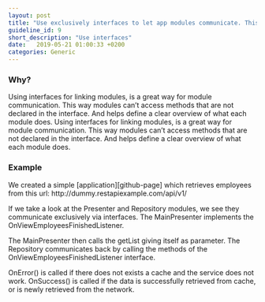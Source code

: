 ```yaml
---
layout: post
title: "Use exclusively interfaces to let app modules communicate. This protects the architectural structure and helps defining a clear responsibility of modules."
guideline_id: 9
short_description: "Use interfaces"
date:   2019-05-21 01:00:33 +0200
categories: Generic
---
```

<h3>Why?</h3>
Using interfaces for linking modules, is a great way for module communication. 
This way modules can’t access methods that are not declared in the interface. 
And helps define a clear overview of what each module does. 
Using interfaces for linking modules, is a great way for module communication. 
This way modules can’t access methods that are not declared in the interface. 
And helps define a clear overview of what each module does. 

<h3>Example</h3>
We created a simple [application][github-page] which retrieves employees from this url: http://dummy.restapiexample.com/api/v1/

If we take a look at the Presenter and Repository modules, we see they communicate 
exclusively via interfaces. 
The MainPresenter implements the OnViewEmployeesFinishedListener.

<script src="https://gist.github.com/Geertdepont/6ecccdffb113b1b2e581775384f4bc6c.js"></script>

The MainPresenter then calls the getList giving itself as parameter.
The Repository communicates back by calling the methods of the
OnViewEmployeesFinishedListener interface.

OnError() is called if there does not exists a cache and the service does not work.
OnSuccess() is called if the data is successfully retrieved from cache, or is newly retrieved from the network.


[github-page]: https://github.com/Geertdepont/bachelor_thesis/tree/master/Bossapplication